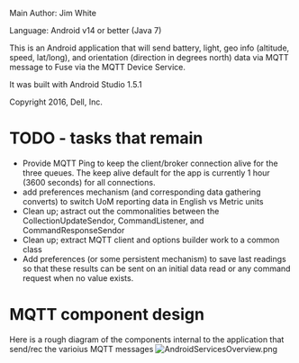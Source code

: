 Main Author: Jim White

Language: Android v14 or better (Java 7)

This is an Android application that will send battery, light, geo info (altitude, speed, lat/long), and orientation (direction in degrees north) data via MQTT message to Fuse via the MQTT Device Service.

It was built with Android Studio 1.5.1

Copyright 2016, Dell, Inc.

# TODO - tasks that remain
- Provide MQTT Ping to keep the client/broker connection alive for the three queues.  The keep alive default for the app is currently 1 hour (3600 seconds) for all connections.
- add preferences mechanism (and corresponding data gathering converts) to switch UoM reporting data in English vs Metric units
- Clean up; astract out the commonalities between the CollectionUpdateSendor, CommandListener, and CommandResponseSendor
- Clean up; extract MQTT client and options builder work to a common class
- Add preferences (or some persistent mechanism) to save last readings so that these results can be sent on an initial data read or any command request when no value exists.

# MQTT component design
Here is a rough diagram of the components internal to the application that send/rec the varioius MQTT messages
![AndroidServicesOverview.png](https://bitbucket.org/repo/e6noXE/images/3097348901-AndroidServicesOverview.png)